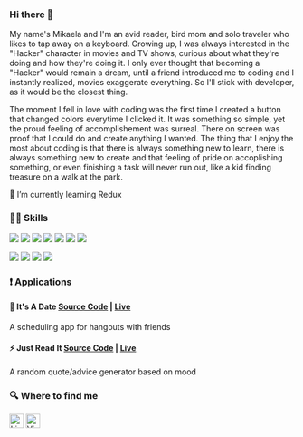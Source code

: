 ### Hi there 👋
<!--
**mduguil/mduguil** is a ✨ _special_ ✨ repository because its `README.md` (this file) appears on your GitHub profile.

Here are some ideas to get you started:

- 🔭 I’m currently working on ...
- 🌱 I’m currently learning ...
- 👯 I’m looking to collaborate on ...
- 🤔 I’m looking for help with ...
- 💬 Ask me about ...
- 📫 How to reach me: ...
- 😄 Pronouns: ...
- ⚡ Fun fact: ...
-->
My name's Mikaela and I'm an avid reader, bird mom and solo traveler who likes to tap away on a keyboard. Growing up, I was always interested in the "Hacker" character in movies and TV shows, curious about what they're doing and how they're doing it. I only ever thought that becoming a "Hacker" would remain a dream, until a friend introduced me to coding and I instantly realized, movies exaggerate everything. So I'll stick with developer, as it would be the closest thing.

The moment I fell in love with coding was the first time I created a button that changed colors everytime I clicked it. It was something so simple, yet the proud feeling of accomplishement was surreal. There on screen was proof that I could do and create anything I wanted. The thing that I enjoy the most about coding is that there is always something new to learn, there is always something new to create and that feeling of pride on accoplishing something, or even finishing a task will never run out, like a kid finding treasure on a walk at the park.

🌱 I’m currently learning Redux


### :woman_juggling: Skills
<a href="https://github.com/mduguil"><img src="https://img.shields.io/badge/JavaScript-F7DF1E?style=for-the-badge&logo=javascript&logoColor=black" /></a>
<a href="https://github.com/mduguil"><img src="https://img.shields.io/badge/React-20232A?style=for-the-badge&logo=react&logoColor=61DAFB" /></a>
<a href="https://github.com/mduguil"><img src="https://img.shields.io/badge/Node.js-43853D?style=for-the-badge&logo=node.js&logoColor=white" /></a>
<a href="https://github.com/mduguil"><img src="https://img.shields.io/badge/CSS3-1572B6?style=for-the-badge&logo=css3&logoColor=white" /></a>
<a href="https://github.com/mduguil"><img src="https://img.shields.io/badge/HTML5-E34F26?style=for-the-badge&logo=html5&logoColor=white" /></a>
<a href="https://github.com/mduguil"><img src="https://img.shields.io/badge/Express.js-404D59?style=for-the-badge&logo=express&logoColor=white" /></a>
<a href="https://github.com/mduguil"><img src="https://img.shields.io/badge/PostgreSQL-316192?style=for-the-badge&logo=postgresql&logoColor=white" /></a>

<a href="https://github.com/mduguil"><img src="https://img.shields.io/badge/Git-F05032?style=for-the-badge&logo=git&logoColor=white" /></a>
<a href="https://github.com/mduguil"><img src="https://img.shields.io/badge/GitHub-100000?style=for-the-badge&logo=github&logoColor=white" /></a>
<a href="https://github.com/mduguil"><img src="https://img.shields.io/badge/Visual_Studio_Code-0078D4?style=for-the-badge&logo=visual%20studio%20code&logoColor=white" /></a>
<a href="https://github.com/mduguil"><img src="https://img.shields.io/badge/npm-CB3837?style=for-the-badge&logo=npm&logoColor=white" /></a>


### :exclamation: Applications
#### :date: It's A Date <a href="https://github.com/mduguil/It-s-A-Date">Source Code</a> | <a href="https://its-a-date1.herokuapp.com">Live</a>
A scheduling app for hangouts with friends

#### :zap: Just Read It <a href="https://github.com/mduguil/ajax-project">Source Code</a> | <a href="https://mduguil.github.io/ajax-project/">Live</a>
A random quote/advice generator based on mood


### 🔍 Where to find me
<a href="https://www.linkedin.com/in/mikaela-duguil"><img src="https://img.shields.io/badge/LinkedIn-282C34?logo=linkedin&logoColor=0077B5" alt="LinkedIn logo" title="LinkedIn" height="25" /></a>
<a href="https://drive.google.com/file/d/1ACTWUX3zGVwJKubon-0D_4i1PtIC4wrA/view?usp=sharing"><img src="https://img.shields.io/badge/-Resume-ff69b4" alt="View Resume" height="25"/></a>
